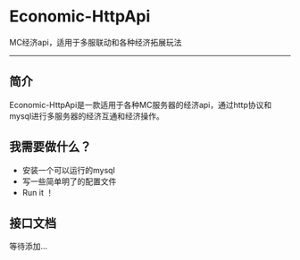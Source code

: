 # Economic-HttpApi
MC经济api，适用于多服联动和各种经济拓展玩法


---
## 简介
Economic-HttpApi是一款适用于各种MC服务器的经济api，通过http协议和mysql进行多服务器的经济互通和经济操作。
## 我需要做什么？
- 安装一个可以运行的mysql
- 写一些简单明了的配置文件
- Run it ！

## 接口文档
等待添加...
